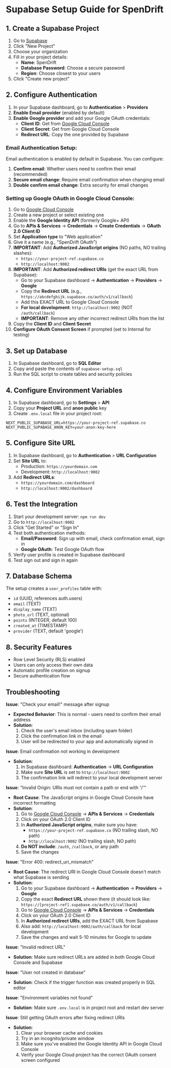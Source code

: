 # Supabase Setup Guide for SpenDrift

## 1. Create a Supabase Project

1. Go to [Supabase](https://app.supabase.com)
2. Click "New Project"
3. Choose your organization
4. Fill in your project details:
   - **Name**: SpenDrift
   - **Database Password**: Choose a secure password
   - **Region**: Choose closest to your users
5. Click "Create new project"

## 2. Configure Authentication

1. In your Supabase dashboard, go to **Authentication** > **Providers**
2. **Enable Email provider** (enabled by default)
3. **Enable Google provider** and add your Google OAuth credentials:
   - **Client ID**: Get from [Google Cloud Console](https://console.cloud.google.com)
   - **Client Secret**: Get from Google Cloud Console
   - **Redirect URL**: Copy the one provided by Supabase

### Email Authentication Setup:

Email authentication is enabled by default in Supabase. You can configure:
1. **Confirm email**: Whether users need to confirm their email (recommended)
2. **Secure email change**: Require email confirmation when changing email
3. **Double confirm email change**: Extra security for email changes

### Setting up Google OAuth in Google Cloud Console:

1. Go to [Google Cloud Console](https://console.cloud.google.com)
2. Create a new project or select existing one
3. Enable the **Google Identity API** (formerly Google+ API)
4. Go to **APIs & Services** → **Credentials** → **Create Credentials** → **OAuth 2.0 Client ID**
5. Set **Application type** to "Web application"
6. Give it a name (e.g., "SpenDrift OAuth")
7. **IMPORTANT**: Add **Authorized JavaScript origins** (NO paths, NO trailing slashes):
   - `https://your-project-ref.supabase.co`
   - `http://localhost:9002`
8. **IMPORTANT**: Add **Authorized redirect URIs** (get the exact URL from Supabase):
   - Go to your Supabase dashboard → **Authentication** → **Providers** → **Google**
   - Copy the **Redirect URL** (e.g., `https://abcdefghijk.supabase.co/auth/v1/callback`)
   - Add this EXACT URL to Google Cloud Console
   - **For local development**: `http://localhost:9002` (NOT `/auth/callback`)
   - **IMPORTANT**: Remove any other incorrect redirect URIs from the list
9. Copy the **Client ID** and **Client Secret**
10. **Configure OAuth Consent Screen** if prompted (set to Internal for testing)

## 3. Set up Database

1. In Supabase dashboard, go to **SQL Editor**
2. Copy and paste the contents of `supabase-setup.sql`
3. Run the SQL script to create tables and security policies

## 4. Configure Environment Variables

1. In Supabase dashboard, go to **Settings** > **API**
2. Copy your **Project URL** and **anon public** key
3. Create `.env.local` file in your project root:

```env
NEXT_PUBLIC_SUPABASE_URL=https://your-project-ref.supabase.co
NEXT_PUBLIC_SUPABASE_ANON_KEY=your-anon-key-here
```

## 5. Configure Site URL

1. In Supabase dashboard, go to **Authentication** > **URL Configuration**
2. Set **Site URL** to:
   - Production: `https://yourdomain.com`
   - Development: `http://localhost:9002`
3. Add **Redirect URLs**:
   - `https://yourdomain.com/dashboard`
   - `http://localhost:9002/dashboard`

## 6. Test the Integration

1. Start your development server: `npm run dev`
2. Go to `http://localhost:9002`
3. Click "Get Started" or "Sign In"
4. Test both authentication methods:
   - **Email/Password**: Sign up with email, check confirmation email, sign in
   - **Google OAuth**: Test Google OAuth flow
5. Verify user profile is created in Supabase dashboard
6. Test sign out and sign in again

## 7. Database Schema

The setup creates a `user_profiles` table with:

- `id` (UUID, references auth.users)
- `email` (TEXT)
- `display_name` (TEXT)
- `photo_url` (TEXT, optional)
- `points` (INTEGER, default 100)
- `created_at` (TIMESTAMP)
- `provider` (TEXT, default 'google')

## 8. Security Features

- Row Level Security (RLS) enabled
- Users can only access their own data
- Automatic profile creation on signup
- Secure authentication flow

## Troubleshooting

**Issue**: "Check your email!" message after signup
- **Expected Behavior**: This is normal - users need to confirm their email address
- **Solution**: 
  1. Check the user's email inbox (including spam folder)
  2. Click the confirmation link in the email
  3. User will be redirected to your app and automatically signed in

**Issue**: Email confirmation not working in development
- **Solution**: 
  1. In Supabase dashboard: **Authentication** → **URL Configuration**
  2. Make sure **Site URL** is set to `http://localhost:9002`
  3. The confirmation link will redirect to your local development server

**Issue**: "Invalid Origin: URIs must not contain a path or end with '/'"
- **Root Cause**: The JavaScript origins in Google Cloud Console have incorrect formatting
- **Solution**: 
  1. Go to [Google Cloud Console](https://console.cloud.google.com) → **APIs & Services** → **Credentials**
  2. Click on your OAuth 2.0 Client ID
  3. In **Authorized JavaScript origins**, make sure you have:
     - `https://your-project-ref.supabase.co` (NO trailing slash, NO path)
     - `http://localhost:9002` (NO trailing slash, NO path)
  4. **Do NOT include**: `/auth`, `/callback`, or any path
  5. Save the changes

**Issue**: "Error 400: redirect_uri_mismatch" 
- **Root Cause**: The redirect URI in Google Cloud Console doesn't match what Supabase is sending
- **Solution**: 
  1. Go to your Supabase dashboard → **Authentication** → **Providers** → **Google**
  2. Copy the exact **Redirect URL** shown there (it should look like: `https://[project-ref].supabase.co/auth/v1/callback`)
  3. Go to [Google Cloud Console](https://console.cloud.google.com) → **APIs & Services** → **Credentials**
  4. Click on your OAuth 2.0 Client ID
  5. In **Authorized redirect URIs**, add the EXACT URL from Supabase
  6. Also add: `http://localhost:9002/auth/callback` for local development
  7. Save the changes and wait 5-10 minutes for Google to update

**Issue**: "Invalid redirect URL"
- **Solution**: Make sure redirect URLs are added in both Google Cloud Console and Supabase

**Issue**: "User not created in database"
- **Solution**: Check if the trigger function was created properly in SQL editor

**Issue**: "Environment variables not found"
- **Solution**: Make sure `.env.local` is in project root and restart dev server

**Issue**: Still getting OAuth errors after fixing redirect URIs
- **Solution**: 
  1. Clear your browser cache and cookies
  2. Try in an incognito/private window
  3. Make sure you've enabled the Google Identity API in Google Cloud Console
  4. Verify your Google Cloud project has the correct OAuth consent screen configured
